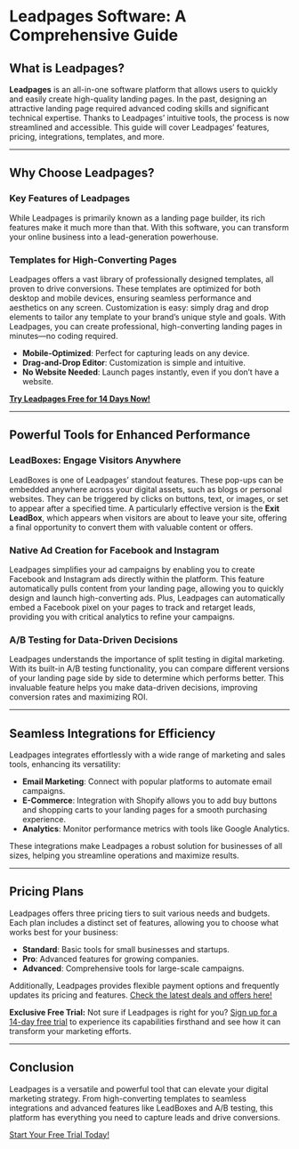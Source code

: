 # Leadpages Software: A Comprehensive Guide

## What is Leadpages?

**Leadpages** is an all-in-one software platform that allows users to quickly and easily create high-quality landing pages. In the past, designing an attractive landing page required advanced coding skills and significant technical expertise. Thanks to Leadpages’ intuitive tools, the process is now streamlined and accessible. This guide will cover Leadpages’ features, pricing, integrations, templates, and more.

---

## Why Choose Leadpages?

### Key Features of Leadpages

While Leadpages is primarily known as a landing page builder, its rich features make it much more than that. With this software, you can transform your online business into a lead-generation powerhouse.

### Templates for High-Converting Pages

Leadpages offers a vast library of professionally designed templates, all proven to drive conversions. These templates are optimized for both desktop and mobile devices, ensuring seamless performance and aesthetics on any screen. Customization is easy: simply drag and drop elements to tailor any template to your brand’s unique style and goals. With Leadpages, you can create professional, high-converting landing pages in minutes—no coding required.

- **Mobile-Optimized**: Perfect for capturing leads on any device.
- **Drag-and-Drop Editor**: Customization is simple and intuitive.
- **No Website Needed**: Launch pages instantly, even if you don’t have a website.

[**Try Leadpages Free for 14 Days Now!**](https://bit.ly/LEadPages)

---

## Powerful Tools for Enhanced Performance

### LeadBoxes: Engage Visitors Anywhere

LeadBoxes is one of Leadpages’ standout features. These pop-ups can be embedded anywhere across your digital assets, such as blogs or personal websites. They can be triggered by clicks on buttons, text, or images, or set to appear after a specified time. A particularly effective version is the **Exit LeadBox**, which appears when visitors are about to leave your site, offering a final opportunity to convert them with valuable content or offers.

### Native Ad Creation for Facebook and Instagram

Leadpages simplifies your ad campaigns by enabling you to create Facebook and Instagram ads directly within the platform. This feature automatically pulls content from your landing page, allowing you to quickly design and launch high-converting ads. Plus, Leadpages can automatically embed a Facebook pixel on your pages to track and retarget leads, providing you with critical analytics to refine your campaigns.

### A/B Testing for Data-Driven Decisions

Leadpages understands the importance of split testing in digital marketing. With its built-in A/B testing functionality, you can compare different versions of your landing page side by side to determine which performs better. This invaluable feature helps you make data-driven decisions, improving conversion rates and maximizing ROI.

---

## Seamless Integrations for Efficiency

Leadpages integrates effortlessly with a wide range of marketing and sales tools, enhancing its versatility:

- **Email Marketing**: Connect with popular platforms to automate email campaigns.
- **E-Commerce**: Integration with Shopify allows you to add buy buttons and shopping carts to your landing pages for a smooth purchasing experience.
- **Analytics**: Monitor performance metrics with tools like Google Analytics.

These integrations make Leadpages a robust solution for businesses of all sizes, helping you streamline operations and maximize results.

---

## Pricing Plans

Leadpages offers three pricing tiers to suit various needs and budgets. Each plan includes a distinct set of features, allowing you to choose what works best for your business:

- **Standard**: Basic tools for small businesses and startups.
- **Pro**: Advanced features for growing companies.
- **Advanced**: Comprehensive tools for large-scale campaigns.

Additionally, Leadpages provides flexible payment options and frequently updates its pricing and features. [Check the latest deals and offers here!](https://bit.ly/LEadPages)

**Exclusive Free Trial:** Not sure if Leadpages is right for you? [Sign up for a 14-day free trial](https://bit.ly/LEadPages) to experience its capabilities firsthand and see how it can transform your marketing efforts.

---

## Conclusion

Leadpages is a versatile and powerful tool that can elevate your digital marketing strategy. From high-converting templates to seamless integrations and advanced features like LeadBoxes and A/B testing, this platform has everything you need to capture leads and drive conversions.

[Start Your Free Trial Today!](https://bit.ly/LEadPages)
